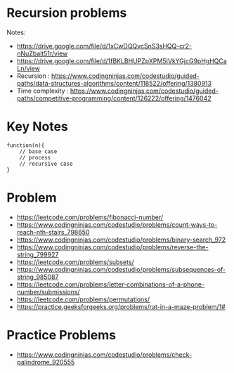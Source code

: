 # Recursion problems

Notes:

- https://drive.google.com/file/d/1xCwDQQvcSnS3sHQQ-cr2-nNuZbait51r/view
- https://drive.google.com/file/d/1fBKLBHUPZpXPM5IVkYGjcG9pHgHQCaLn/view
- Recursion : https://www.codingninjas.com/codestudio/guided-paths/data-structures-algorithms/content/118522/offering/1380913
- Time complexity : https://www.codingninjas.com/codestudio/guided-paths/competitive-programming/content/126222/offering/1476042

# Key Notes

```
function(n){
    // base case
    // process
    // recursive case
}
```

# Problem

- https://leetcode.com/problems/fibonacci-number/
- https://www.codingninjas.com/codestudio/problems/count-ways-to-reach-nth-stairs_798650
- https://www.codingninjas.com/codestudio/problems/binary-search_972
- https://www.codingninjas.com/codestudio/problems/reverse-the-string_799927
- https://leetcode.com/problems/subsets/
- https://www.codingninjas.com/codestudio/problems/subsequences-of-string_985087
- https://leetcode.com/problems/letter-combinations-of-a-phone-number/submissions/
- https://leetcode.com/problems/permutations/
- https://practice.geeksforgeeks.org/problems/rat-in-a-maze-problem/1#

# Practice Problems

- https://www.codingninjas.com/codestudio/problems/check-palindrome_920555
